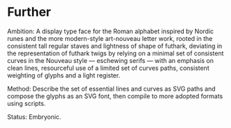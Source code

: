 # Further

Ambition: A display type face for the Roman alphabet inspired by Nordic runes and the more modern-style art-nouveau letter work, rooted in the consistent tall regular staves and lightness of shape of futhark, deviating in the representation of futhark twigs by relying on a minimal set of consistent curves in the Nouveau style — eschewing serifs — with an emphasis on clean lines, resourceful use of a limited set of curves paths, consistent weighting of glyphs and a light register.

Method: Describe the set of essential lines and curves as SVG paths and compose the glyphs as an SVG font, then compile to more adopted formats using scripts.

Status: Embryonic.
